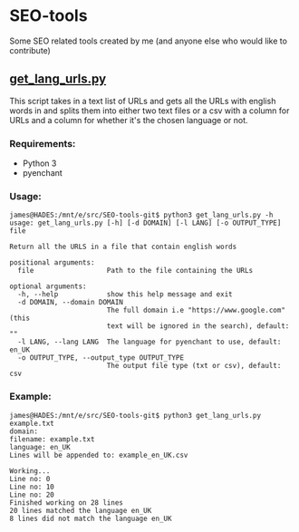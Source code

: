 # SEO-tools
Some SEO related tools created by me (and anyone else who would like to contribute)

## [get_lang_urls.py](https://github.com/myllk/SEO-tools/blob/master/get_lang_urls.py)
This script takes in a text list of URLs and gets all the URLs with english words in and splits them into either two text files or a csv with a column for URLs and a column for whether it's the chosen language or not.

### Requirements:
* Python 3
* pyenchant

### Usage:
```
james@HADES:/mnt/e/src/SEO-tools-git$ python3 get_lang_urls.py -h
usage: get_lang_urls.py [-h] [-d DOMAIN] [-l LANG] [-o OUTPUT_TYPE] file

Return all the URLS in a file that contain english words

positional arguments:
  file                  Path to the file containing the URLs

optional arguments:
  -h, --help            show this help message and exit
  -d DOMAIN, --domain DOMAIN
                        The full domain i.e "https://www.google.com" (this
                        text will be ignored in the search), default: ""
  -l LANG, --lang LANG  The language for pyenchant to use, default: en_UK
  -o OUTPUT_TYPE, --output_type OUTPUT_TYPE
                        The output file type (txt or csv), default: csv
```

### Example:
```
james@HADES:/mnt/e/src/SEO-tools-git$ python3 get_lang_urls.py example.txt
domain:
filename: example.txt
language: en_UK
Lines will be appended to: example_en_UK.csv

Working...
Line no: 0
Line no: 10
Line no: 20
Finished working on 28 lines
20 lines matched the language en_UK
8 lines did not match the language en_UK
```
